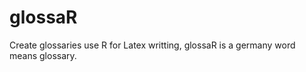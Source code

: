 glossaR
=======

Create glossaries use R for Latex writting, glossaR is a germany word means glossary.
